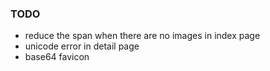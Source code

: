 ### TODO
- reduce the span when there are no images in index page
- unicode error in detail page
- base64 favicon
